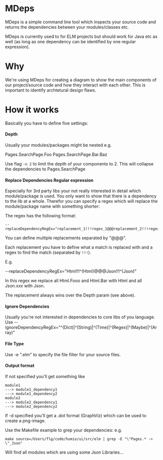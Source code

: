 # MDeps

MDeps is a simple command line tool which inspects your source code and returns the dependencies between your modules/classes etc.

MDeps is currently used to for ELM projects but should work for Java etc as well (as long as one dependency can be identified by one regular expression).

# Why
We're using MDeps for creating a diagram to show the main components of our project/source code and 
how they interact with each other. This is important to identify archtetural design flaws.

# How it works 

Basically you have to define five settings:

#### Depth
Usually your modules/packages might be nested e.g. 

Pages.SearchPage.Foo
Pages.SearchPage.Bar.Baz

Use flag `-n 2` to limit the depth of your components to 2. This will collapse the dependencies to 
Pages.SearchPage 

#### Replace Dependencies Regular expression
Especially for 3rd party libs your not really interested in detail which module/package is used.
You only want to show that there is a dependency to the lib at a whole. 
Therefor you can specify a regex which will replace the module/package name with something shorter:

The regex has the following format:
```
--replaceDependencyRegEx="replacement_1!!!regex_1@@@replacement_2!!!regex_2"
```
You can define multiple replacements separated by "@@@". 

Each replacement you have to define what a match is replaced with and a regex to find the match (separated by `!!!`).

E.g. 

 --replaceDependencyRegEx="Html!!!^(Html)@@@Json!!!^(Json)"

In this regex we replace all Html.Fooo and Html.Bar with Html and all Json.xxx with Json.

The replacement always wins over the Depth param (see above).

#### Ignore Dependencies
Usually you're not interested in dependencies to core libs of you language.
Use --ignoreDependencyRegEx="^(Dict)|^(String)|^(Time)|^(Regex)|^(Maybe)|^(Array)"

#### File Type
Use -e ".elm" to specify the file filter for your source files.

#### Output format

If not specified you'll get something like
```
module1
---> module1_dependency1
---> module1_dependency2
module2
---> module2_dependency1
---> module2_dependency2
```

If -d  specified you'll get a .dot format (GraphViz) which can be used to create a png-image.


Use the Makefile example to grep your dependencies: 
e.g. 
```
make source=/Users/flg/code/humio/ui/src/elm | grep -E "\"Pages.* -> \"_Json"
```
Will find all modules which are using some Json Libraries... 



